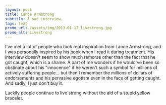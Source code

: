 ```yaml
---
layout: post
title: Lance Armstrong
subtitle: A sad interview.
tags: text
promo_url: /assets/img/2013-01-17_livestrong.jpg
promo_alt: Livestrong
---
```


I've met a lot of people who took real inspiration from Lance Armstrong, and I was personally inspired by his book when I read it during treatment. His interview doesn't seem to show much remorse other than the fact that he got caught, which is a shame. A part of me wonders if he would've been so obstinate about his "innocence" if he weren't such a symbol for millions of actively suffering people... but then I remember the millions of dollars of endorsements and his pervasive egotism even in the face of getting caught. And sadly, I just don't buy it.

Luckily people continue to live strong without the aid of a stupid yellow bracelet.